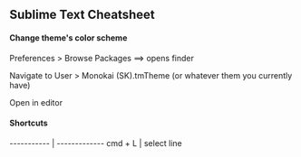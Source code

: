 <h2>Sublime Text Cheatsheet</h2>

<h4>Change theme's color scheme</h4>
Preferences > Browse Packages ==> opens finder

Navigate to User > Monokai (SK).tmTheme (or whatever them you currently have)

Open in editor

<h4>Shortcuts</h4>
----------- | -------------
cmd + L  | select line